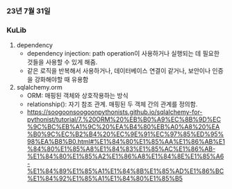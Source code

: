### 23년 7월 31일


### KuLib

1. dependency
    - dependency injection: path operation이 사용하거나 실행되는 데 필요한 것들을 사용할 수 있게 해줌.
    - 같은 로직을 반복해서 사용하거나, 데이터베이스 연결이 같거나, 보안이나 인증을 강화해야할 때 유용함
2. sqlalchemy.orm
    - ORM: 매핑된 객체와 상호작용하는 방식
    - relationship(): 자기 참조 관계. 매핑된 두 객체 간의 관계를 정의함. 
    - https://soogoonsoogoonpythonists.github.io/sqlalchemy-for-pythonist/tutorial/7.%20ORM%20%EB%B0%A9%EC%8B%9D%EC%9C%BC%EB%A1%9C%20%EA%B4%80%EB%A0%A8%20%EA%B0%9C%EC%B2%B4%20%EC%9E%91%EC%97%85%ED%95%98%EA%B8%B0.html#%E1%84%80%E1%85%AA%E1%86%AB%E1%84%80%E1%85%A8%E1%84%83%E1%85%AC%E1%86%AB-%E1%84%80%E1%85%A2%E1%86%A8%E1%84%8E%E1%85%A6-%E1%84%89%E1%85%A1%E1%84%8B%E1%85%AD%E1%86%BC%E1%84%92%E1%85%A1%E1%84%80%E1%85%B5